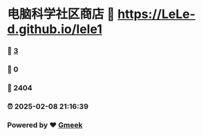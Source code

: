 # 电脑科学社区商店 :link: https://LeLe-d.github.io/lele1 
### :page_facing_up: [3](https://LeLe-d.github.io/lele1/tag.html) 
### :speech_balloon: 0 
### :hibiscus: 2404 
### :alarm_clock: 2025-02-08 21:16:39 
### Powered by :heart: [Gmeek](https://github.com/Meekdai/Gmeek)
